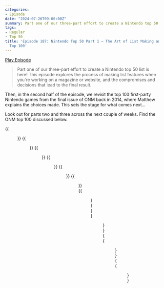 ```yaml
---
categories:
- Episode
date: "2024-07-26T09:00:00Z"
summary: Part one of our three-part effort to create a Nintendo top 50 list is here!
tags:
- Regular
- Top 50
title: 'Episode 187: Nintendo Top 50 Part 1 – The Art of List Making and ONM''s Final
  Top 100'
---
```


[Play Episode](https://www.patreon.com/posts/episode-187-top-108784999)
> Part one of our three-part effort to create a Nintendo top 50 list is here! This episode explores the process of making list features when you're working on a magazine or website, and the compromises and decisions that lead to the final result.

Then, in the second half of the episode, we revisit the top 100 first-party Nintendo games from the final issue of ONM back in 2014, where Matthew explains the choices made. This sets the stage for what comes next...

Look out for parts two and three across the next couple of weeks. Find the ONM top 100 discussed below.

{{<figure 
    src="/assets/images/onm-114-1.jpeg" 
    alt="ONM" >}}
{{<figure 
    src="/assets/images/onm-114-2.jpeg" 
    alt="ONM" >}}
{{<figure 
    src="/assets/images/nervous.jpeg" 
    alt="Nervous" >}}
{{<figure 
    src="/assets/images/onm-114-3.jpeg" 
    alt="ONM" >}}
{{<figure 
    src="/assets/images/onm-114-4.jpeg" 
    alt="ONM" >}}
{{<figure 
    src="/assets/images/onm-114-5.jpeg" 
    alt="ONM" >}}
{{<figure 
    src="/assets/images/onm-114-6.jpeg" 
    alt="ONM" >}}
{{<figure 
    src="/assets/images/comic-workshop-1.jpeg" 
    alt="Comic Workshop" >}}
{{<figure 
    src="/assets/images/comic-workshop-2.jpeg" 
    alt="Comic Workshop" >}}
{{<figure 
    src="/assets/images/comic-workshop-3.jpeg" 
    alt="Comic Workshop" >}}

||ONM's Top 100 – 2014|
|--|--|
|100| Maboshi Arcade|
|99| The Last Story|
|98| Final Fantasy Crystal Chronicles|
|97| Game Boy Camera|
|96| Pokemon Snap|
|95| Wii Sports Resort|
|94| Game and Watch Gallery Advance|
|93| Metroid Other M|
|92| Another Code: Two Memories|
|91| Kirby's Epic Yarn|
|90| Hydroventure: Spin Cycle|
|89| Jam With The Band|
|88| Diddy Kong Racing|
|87| Fantasy Life|
|86| Beat the Beat Rhythm Paradise |
|85| Startropics|
|84| Zelda 2: The Adventure of Link|
|83| Kuru Kuru Kururin|
|82| Metal Gear Solid: The Twin Snakes|
|81| Donkey Kong '94|
|80| The Legend of Zelda: Four Swords Adventures|
|79| Mario Picross|
|78| Tetris Attack|
|77| WarioWare DIY|
|76| Super Mario RPG|
|75| Mario Tennis|
|74| Drill Dozer|
|73| Super Mario Kart|
|72| Pullblox|
|71| Banjo Kazooie|
|70| Wii Sports|
|69| The Legend of Zelda: Oracle of Ages|
|68| WarioWare Twisted|
|67| Wario Land 4|
|66| Blast Corps|
|65| Kirby Triple Deluxe|
|64| Mario and Luigi: Bowser's Inside Story|
|63| Pilotwings 64|
|62| Super Mario 3D Land|
|61| Super Smash Bros Brawl|
|60| 1080 Snowboarding|
|59| Killer Instinct|
|58| Golden Sun: Dark Dawn|
|57| Last Window: The Secret of Cape West|
|56| Punch-Out!!|
|55| Eternal Darkness: Sanity's Requiem |
|54| Donkey Kong Country|
|53| Wave Race 64|
|52| Sin and Punishment|
|51| F-Zero X|
|50| Osu! Tatakae! Ouendan |
|49| Mario Kart: Double Dash|
|48| Chibi-Robo|
|47| The Wonderful 101|
|46| Rhythm Tengoku|
|45| Professor Layton and the Lost Future|
|44| Mario Golf 64|
|43| Donkey Kong Country Returns |
|42| Donkey Kong Jungle Beat|
|41| Luigi's Mansion 2|
|40| Donkey Kong|
|39| Super Mario Sunshine |
|38| Kid Icarus: Uprising|
|37| Mario & Luigi: Superstar Saga|
|36| The Legend of Zelda: Skyward Sword|
|35| Pokemon Red and Blue|
|34| Pikmin 3|
|33| Perfect Dark|
|32| Super Mario 3D World|
|31| Mario Kart 64 |
|30| The Legend of Zelda: A Link Between Worlds|
|29| Paper Mario: The Thousand-Year Door|
|28| The Legend of Zelda: Twilight Princess|
|27| Super Mario Bros|
|26| Lylat Wars|
|25| Earthbound|
|24| WarioWare Inc: Mega Microgames!|
|23| The Legend of Zelda: Link's Awakening|
|22| Advance Wars|
|21| Animal Crossing: New Leaf|
|20| The Legend of Zelda: Majora's Mask|
|19| F-Zero GX|
|18| Xenoblade Chronicles|
|17| Fire Emblem: Awakening|
|16| Super Mario World 2: Yoshi's Island|
|15| Tetris|
|14| Super Mario Bros. 3|
|13| The Legend of Zelda: Wind Waker|
|12| Metroid Prime |
|11| The Legend of Zelda: A Link to the Past|
|10| Pokemon HeartGold/SoulSilver|
|9 |Super Mario Galaxy 2|
|8 |GoldenEye 007|
|7 |Super Metroid|
|6 |Super Mario 64|
|5 |Mario Kart 8|
|4 |Super Smash Bros Melee|
|3 |Super Mario World|
|1=| The Legend of Zelda: Ocarina of Time|
|1=| Super Mario Galaxy|

[ONM 114](https://pdfcookie.com/documents/nintendo-official-nintendo-magazine-december-2014-02560qkm77l1)